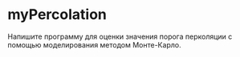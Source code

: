 # myPercolation
Напишите программу для оценки значения порога перколяции с помощью моделирования методом Монте-Карло.
